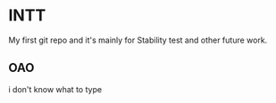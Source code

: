 # INTT

My first git repo and it's mainly for Stability test and other future work. 

## OAO

i don't know what to type
